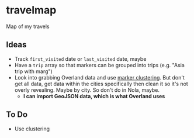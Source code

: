# travelmap

Map of my travels

## Ideas

- Track `first_visited` date or `last_visited` date, maybe
- Have a `trip` array so that markers can be grouped into trips (e.g. "Asia trip with marg")
- Look into grabbing Overland data and use [marker clustering](https://developers.google.com/maps/documentation/javascript/marker-clustering). But don't get all data, get data within the cities specifically then clean it so it's not overly revealing. Maybe by city. So don't do in Nola, maybe.
  - **I can import GeoJSON data, which is what Overland uses**

## To Do

- Use clustering

